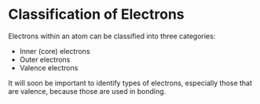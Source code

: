 # Classification of Electrons

Electrons within an atom can be classified into three categories:
* Inner (core) electrons
* Outer electrons
* Valence electrons

It will soon be important to identify types of electrons, especially those that are valence, because those are used in bonding.

